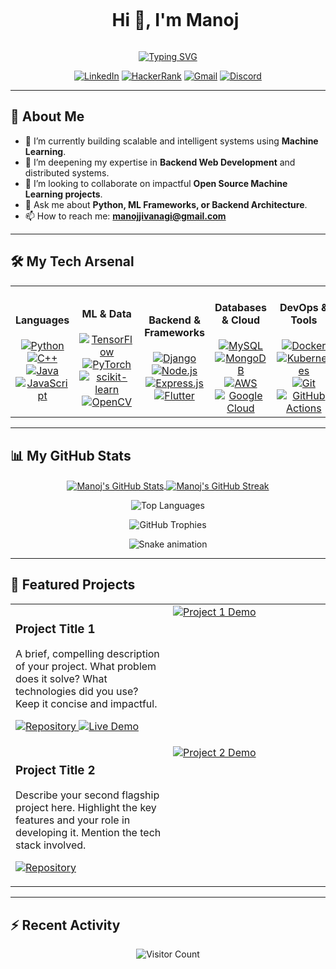 <div id="user-content-toc">
  <ul align="center">
    <summary><h1 style="display: inline-block;">Hi 👋, I'm Manoj</h1></summary>
  </ul>
</div>

<div align="center">
  <a href="https://git.io/typing-svg">
    <img src="https://readme-typing-svg.demolab.com?font=Fira+Code&weight=700&size=25&pause=1000&color=00BFFF¢er=true&vCenter=true&width=435&lines=Machine+Learning+Engineer;Backend+Developer;Open-Source+Collaborator;Lifelong+Learner" alt="Typing SVG">
  </a>
</div>

<p align="center">
  <a href="https://www.linkedin.com/in/manoj-jivanagi-073179267/" target="_blank"><img src="https://img.shields.io/badge/LinkedIn-0077B5?style=for-the-badge&logo=linkedin&logoColor=white" alt="LinkedIn"></a>
  <a href="https://www.hackerrank.com/profile/manojjivanagi" target="_blank"><img src="https://img.shields.io/badge/HackerRank-2EC866?style=for-the-badge&logo=hackerrank&logoColor=white" alt="HackerRank"></a>
  <a href="mailto:manojjivanagi@gmail.com"><img src="https://img.shields.io/badge/Gmail-D14836?style=for-the-badge&logo=gmail&logoColor=white" alt="Gmail"></a>
  <a href="https://discord.com/users/1122092847093514240" target="_blank"><img src="https://img.shields.io/badge/Discord-7289DA?style=for-the-badge&logo=discord&logoColor=white" alt="Discord"></a>
</p>

---

## 🚀 About Me
- 🔭 I’m currently building scalable and intelligent systems using **Machine Learning**.
- 🌱 I’m deepening my expertise in **Backend Web Development** and distributed systems.
- 👯 I’m looking to collaborate on impactful **Open Source Machine Learning projects**.
- 💬 Ask me about **Python, ML Frameworks, or Backend Architecture**.
- 📫 How to reach me: **manojjivanagi@gmail.com**

---

## 🛠️ My Tech Arsenal

<table width="100%">
  <tr>
    <td align="center" width="20%">
      <h4>Languages</h4>
      <a href="#"><img src="https://img.shields.io/badge/Python-3776AB?style=for-the-badge&logo=python&logoColor=white" alt="Python"></a><br>
      <a href="#"><img src="https://img.shields.io/badge/C++-00599C?style=for-the-badge&logo=c%2B%2B&logoColor=white" alt="C++"></a><br>
      <a href="#"><img src="https://img.shields.io/badge/Java-ED8B00?style=for-the-badge&logo=openjdk&logoColor=white" alt="Java"></a><br>
      <a href="#"><img src="https://img.shields.io/badge/JavaScript-F7DF1E?style=for-the-badge&logo=javascript&logoColor=black" alt="JavaScript"></a>
    </td>
    <td align="center" width="20%">
      <h4>ML & Data</h4>
      <a href="#"><img src="https://img.shields.io/badge/TensorFlow-%23FF6F00.svg?style=for-the-badge&logo=TensorFlow&logoColor=white" alt="TensorFlow"></a><br>
      <a href="#"><img src="https://img.shields.io/badge/PyTorch-%23EE4C2C.svg?style=for-the-badge&logo=PyTorch&logoColor=white" alt="PyTorch"></a><br>
      <a href="#"><img src="https://img.shields.io/badge/scikit--learn-%23F7931E.svg?style=for-the-badge&logo=scikit-learn&logoColor=white" alt="scikit-learn"></a><br>
      <a href="#"><img src="https://img.shields.io/badge/OpenCV-5C3EE8?style=for-the-badge&logo=opencv&logoColor=white" alt="OpenCV"></a>
    </td>
    <td align="center" width="20%">
      <h4>Backend & Frameworks</h4>
      <a href="#"><img src="https://img.shields.io/badge/Django-092E20?style=for-the-badge&logo=django&logoColor=white" alt="Django"></a><br>
      <a href="#"><img src="https://img.shields.io/badge/Node.js-339933?style=for-the-badge&logo=nodedotjs&logoColor=white" alt="Node.js"></a><br>
      <a href="#"><img src="https://img.shields.io/badge/Express.js-000000?style=for-the-badge&logo=express&logoColor=white" alt="Express.js"></a><br>
      <a href="#"><img src="https://img.shields.io/badge/Flutter-02569B?style=for-the-badge&logo=flutter&logoColor=white" alt="Flutter"></a>
    </td>
    <td align="center" width="20%">
      <h4>Databases & Cloud</h4>
      <a href="#"><img src="https://img.shields.io/badge/MySQL-4479A1?style=for-the-badge&logo=mysql&logoColor=white" alt="MySQL"></a><br>
      <a href="#"><img src="https://img.shields.io/badge/MongoDB-47A248?style=for-the-badge&logo=mongodb&logoColor=white" alt="MongoDB"></a><br>
      <a href="#"><img src="https://img.shields.io/badge/AWS-%23FF9900.svg?style=for-the-badge&logo=amazon-aws&logoColor=white" alt="AWS"></a><br>
      <a href="#"><img src="https://img.shields.io/badge/Google_Cloud-4285F4?style=for-the-badge&logo=google-cloud&logoColor=white" alt="Google Cloud"></a>
    </td>
    <td align="center" width="20%">
      <h4>DevOps & Tools</h4>
      <a href="#"><img src="https://img.shields.io/badge/Docker-2496ED?style=for-the-badge&logo=docker&logoColor=white" alt="Docker"></a><br>
      <a href="#"><img src="https://img.shields.io/badge/Kubernetes-326CE5?style=for-the-badge&logo=kubernetes&logoColor=white" alt="Kubernetes"></a><br>
      <a href="#"><img src="https://img.shields.io/badge/Git-F05032?style=for-the-badge&logo=git&logoColor=white" alt="Git"></a><br>
      <a href="#"><img src="https://img.shields.io/badge/GitHub_Actions-2088FF?style=for-the-badge&logo=github-actions&logoColor=white" alt="GitHub Actions"></a>
    </td>
  </tr>
</table>

---

## 📊 My GitHub Stats

<p align="center">
  <a href="https://github.com/ManojGithub1">
    <img align="center" src="https://github-readme-stats.vercel.app/api?username=ManojGithub1&show_icons=true&theme=tokyonight&count_private=true&include_all_commits=true" alt="Manoj's GitHub Stats"/>
  </a>
  <a href="https://github.com/ManojGithub1">
    <img align="center" src="https://github-readme-streak-stats.herokuapp.com/?user=ManojGithub1&theme=tokyonight" alt="Manoj's GitHub Streak"/>
  </a>
</p>

<p align="center">
  <img src="https://github-readme-stats.vercel.app/api/top-langs/?username=ManojGithub1&layout=compact&theme=tokyonight&langs_count=10" alt="Top Languages" />
</p>

<p align="center">
  <img src="https://github-profile-trophy.vercel.app/?username=ManojGithub1&theme=tokyonight&row=1&column=7&no-frame=true&no-bg=true" alt="GitHub Trophies" />
</p>

<p align="center">
  <img src="https://raw.githubusercontent.com/ManojGithub1/ManojGithub1/output/github-contribution-grid-snake.svg" alt="Snake animation">
</p>

---

## 🌟 Featured Projects

<!-- To add more projects, copy and paste the entire table block and update the content. -->
<table>
  <tr>
    <td width="50%" valign="top">
      <h3>Project Title 1</h3>
      <p>A brief, compelling description of your project. What problem does it solve? What technologies did you use? Keep it concise and impactful.</p>
      <p>
        <a href="[LINK_TO_YOUR_PROJECT_REPO]" target="_blank">
          <img src="https://img.shields.io/badge/Repository-24292e?style=for-the-badge&logo=github&logoColor=white" alt="Repository">
        </a>
        <a href="[LINK_TO_LIVE_DEMO_IF_AVAILABLE]" target="_blank">
          <img src="https://img.shields.io/badge/Live_Demo-43b581?style=for-the-badge" alt="Live Demo">
        </a>
      </p>
    </td>
    <td width="50%" valign="top">
      <a href="[LINK_TO_YOUR_PROJECT_REPO]"><img src="[LINK_TO_PROJECT_IMAGE_OR_GIF]" alt="Project 1 Demo"></a>
    </td>
  </tr>
  <tr>
    <td width="50%" valign="top">
      <h3>Project Title 2</h3>
      <p>Describe your second flagship project here. Highlight the key features and your role in developing it. Mention the tech stack involved.</p>
      <p>
        <a href="[LINK_TO_YOUR_PROJECT_REPO]" target="_blank">
          <img src="https://img.shields.io/badge/Repository-24292e?style=for-the-badge&logo=github&logoColor=white" alt="Repository">
        </a>
      </p>
    </td>
    <td width="50%" valign="top">
      <a href="[LINK_TO_YOUR_PROJECT_REPO]"><img src="[LINK_TO_PROJECT_IMAGE_OR_GIF]" alt="Project 2 Demo"></a>
    </td>
  </tr>
</table>

---

## ⚡ Recent Activity

<!--START_SECTION:activity-->
<!-- The content below will be automatically updated by a GitHub Action -->
<!--END_SECTION:activity-->

<div align="center">
  <img src="https://visitcount.itsvg.in/api?id=ManojGithub1&icon=0&color=11" alt="Visitor Count"/>
</div>
